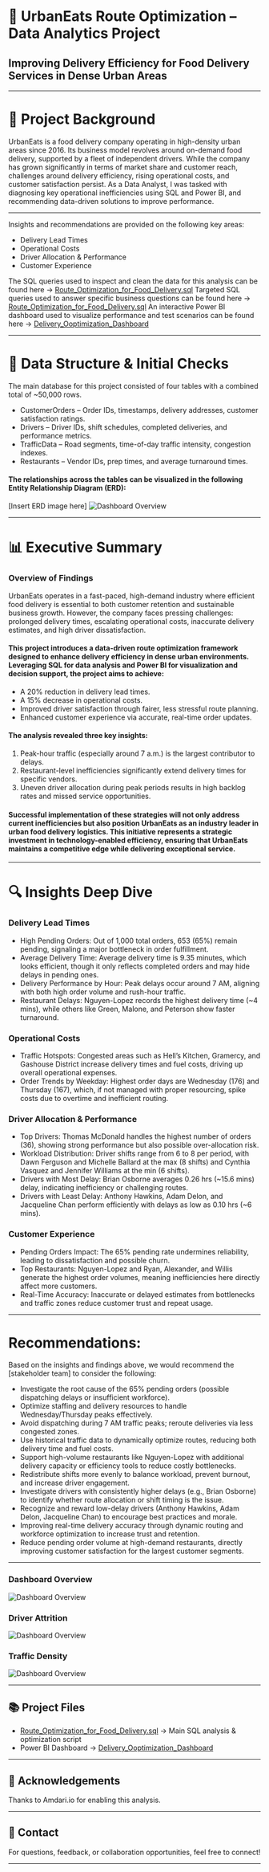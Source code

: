 # 🚗 UrbanEats Route Optimization – Data Analytics Project
## **Improving Delivery Efficiency for Food Delivery Services in Dense Urban Areas**

---

# 📖 Project Background

UrbanEats is a food delivery company operating in high-density urban areas since 2016. Its business model revolves around on-demand food delivery, supported by a fleet of independent drivers. While the company has grown significantly in terms of market share and customer reach, challenges around delivery efficiency, rising operational costs, and customer satisfaction persist.
As a Data Analyst, I was tasked with diagnosing key operational inefficiencies using SQL and Power BI, and recommending data-driven solutions to improve performance.

---

Insights and recommendations are provided on the following key areas:
- Delivery Lead Times
- Operational Costs
- Driver Allocation & Performance
- Customer Experience

The SQL queries used to inspect and clean the data for this analysis can be found here → [Route_Optimization_for_Food_Delivery.sql](./Route_Optimization_for_Food_Delivery.sql)
Targeted SQL queries used to answer specific business questions can be found here → [Route_Optimization_for_Food_Delivery.sql](./Route_Optimization_for_Food_Delivery.sql)
An interactive Power BI dashboard used to visualize performance and test scenarios can be found here → [Delivery_Ooptimization_Dashboard](https://app.powerbi.com/groups/me/reports/d596a82c-b9d9-4ecf-94dd-984edce9583f?ctid=319a61c8-ee1e-4161-8f35-b9553227afd7&pbi_source=linkShare&bookmarkGuid=2c52c005-ae0f-44e4-bc7e-56c3931703fe) 

---

# 📂 Data Structure & Initial Checks
The main database for this project consisted of four tables with a combined total of ~50,000 rows.
-	CustomerOrders – Order IDs, timestamps, delivery addresses, customer satisfaction ratings.
-	Drivers – Driver IDs, shift schedules, completed deliveries, and performance metrics.
-	TrafficData – Road segments, time-of-day traffic intensity, congestion indexes.
-	Restaurants – Vendor IDs, prep times, and average turnaround times.
#### The relationships across the tables can be visualized in the following Entity Relationship Diagram (ERD):
[Insert ERD image here]
![Dashboard Overview](Power%20BI%20Pictures/DashboardOverview.png)

---

# 📊 Executive Summary
### Overview of Findings
UrbanEats operates in a fast-paced, high-demand industry where efficient food delivery is essential to both customer retention and sustainable business growth. However, the company faces pressing challenges: prolonged delivery times, escalating operational costs, inaccurate delivery estimates, and high driver dissatisfaction.
#### This project introduces a data-driven route optimization framework designed to enhance delivery efficiency in dense urban environments. Leveraging SQL for data analysis and Power BI for visualization and decision support, the project aims to achieve:
-	A 20% reduction in delivery lead times.
-	A 15% decrease in operational costs.
-	Improved driver satisfaction through fairer, less stressful route planning.
-	Enhanced customer experience via accurate, real-time order updates.
#### The analysis revealed three key insights:
1.	Peak-hour traffic (especially around 7 a.m.) is the largest contributor to delays.
2.	Restaurant-level inefficiencies significantly extend delivery times for specific vendors.
3.	Uneven driver allocation during peak periods results in high backlog rates and missed service opportunities.
#### Successful implementation of these strategies will not only address current inefficiencies but also position UrbanEats as an industry leader in urban food delivery logistics. This initiative represents a strategic investment in technology-enabled efficiency, ensuring that UrbanEats maintains a competitive edge while delivering exceptional service.



---

# 🔍 Insights Deep Dive

### **Delivery Lead Times**
-	High Pending Orders: Out of 1,000 total orders, 653 (65%) remain pending, signaling a major bottleneck in order fulfillment.
-	Average Delivery Time: Average delivery time is 9.35 minutes, which looks efficient, though it only reflects completed orders and may hide delays in pending ones.
-	Delivery Performance by Hour: Peak delays occur around 7 AM, aligning with both high order volume and rush-hour traffic.
-	Restaurant Delays: Nguyen-Lopez records the highest delivery time (~4 mins), while others like Green, Malone, and Peterson show faster turnaround.
  
### **Operational Costs**
-	Traffic Hotspots: Congested areas such as Hell’s Kitchen, Gramercy, and Gashouse District increase delivery times and fuel costs, driving up overall operational expenses.
-	Order Trends by Weekday: Highest order days are Wednesday (176) and Thursday (167), which, if not managed with proper resourcing, spike costs due to overtime and inefficient routing.
  
### **Driver Allocation & Performance**
-	Top Drivers: Thomas McDonald handles the highest number of orders (36), showing strong performance but also possible over-allocation risk.
-	Workload Distribution: Driver shifts range from 6 to 8 per period, with Dawn Ferguson and Michelle Ballard at the max (8 shifts) and Cynthia Vasquez and Jennifer Williams at the min (6 shifts).
-	Drivers with Most Delay: Brian Osborne averages 0.26 hrs (~15.6 mins) delay, indicating inefficiency or challenging routes.
-	Drivers with Least Delay: Anthony Hawkins, Adam Delon, and Jacqueline Chan perform efficiently with delays as low as 0.10 hrs (~6 mins).

### **Customer Experience**
-	Pending Orders Impact: The 65% pending rate undermines reliability, leading to dissatisfaction and possible churn.
-	Top Restaurants: Nguyen-Lopez and Ryan, Alexander, and Willis generate the highest order volumes, meaning inefficiencies here directly affect more customers.
-	Real-Time Accuracy: Inaccurate or delayed estimates from bottlenecks and traffic zones reduce customer trust and repeat usage.

---

# Recommendations:
Based on the insights and findings above, we would recommend the [stakeholder team] to consider the following: 

*	Investigate the root cause of the 65% pending orders (possible dispatching delays or insufficient workforce).
*	Optimize staffing and delivery resources to handle Wednesday/Thursday peaks effectively.
*	Avoid dispatching during 7 AM traffic peaks; reroute deliveries via less congested zones.
*	Use historical traffic data to dynamically optimize routes, reducing both delivery time and fuel costs.
*	Support high-volume restaurants like Nguyen-Lopez with additional delivery capacity or efficiency tools to reduce costly bottlenecks.
*	Redistribute shifts more evenly to balance workload, prevent burnout, and increase driver engagement.
*	Investigate drivers with consistently higher delays (e.g., Brian Osborne) to identify whether route allocation or shift timing is the issue.
*	Recognize and reward low-delay drivers (Anthony Hawkins, Adam Delon, Jacqueline Chan) to encourage best practices and morale.
*	Improving real-time delivery accuracy through dynamic routing and workforce optimization to increase trust and retention.
*	Reduce pending order volume at high-demand restaurants, directly improving customer satisfaction for the largest customer segments.

---
### Dashboard Overview
![Dashboard Overview](Power%20BI%20Pictures/DashboardOverview.png)

### Driver Attrition
![Dashboard Overview](Power%20BI%20Pictures/Driver_Attrition_Analysis.png)

### Traffic Density
![Dashboard Overview](Power%20BI%20Pictures/Traffic_Density_Analysis.png)

---

## 📚 Project Files

- [Route_Optimization_for_Food_Delivery.sql](./Route_Optimization_for_Food_Delivery.sql) → Main SQL analysis & optimization script  
- Power BI Dashboard → [Delivery_Ooptimization_Dashboard](https://app.powerbi.com/groups/me/reports/d596a82c-b9d9-4ecf-94dd-984edce9583f?ctid=319a61c8-ee1e-4161-8f35-b9553227afd7&pbi_source=linkShare&bookmarkGuid=2c52c005-ae0f-44e4-bc7e-56c3931703fe) 

---

## 🤝 Acknowledgements

Thanks to Amdari.io for enabling this analysis.

---

## 💬 Contact

For questions, feedback, or collaboration opportunities, feel free to connect!

---
